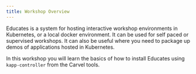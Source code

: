 ```yaml
---
title: Workshop Overview
---
```


Educates is a system for hosting interactive workshop environments in
Kubernetes, or a local docker environment. It can be used for self paced or
supervised workshops. It can also be useful where you need to package up demos
of applications hosted in Kubernetes.

In this workshop you will learn the basics of how to install Educates using
`kapp-controller` from the Carvel tools.
